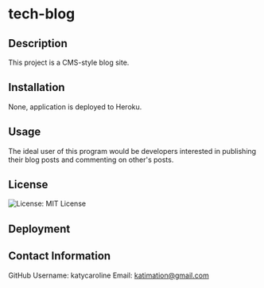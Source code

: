 # tech-blog

## Description
This project is a CMS-style blog site.

## Installation
None, application is deployed to Heroku.

## Usage
The ideal user of this program would be developers interested in publishing their blog posts and commenting on other's posts. 

## License
![License: MIT License](https://img.shields.io/badge/License-MIT-red)

## Deployment

## Contact Information
GitHub Username: katycaroline
Email: katimation@gmail.com